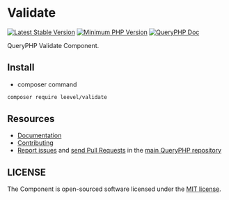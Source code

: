 Validate
=================

[![Latest Stable Version](http://img.shields.io/packagist/v/leevel/validate.svg)](https://packagist.org/packages/leevel/validate)
<a href="https://php.net"><img src="https://img.shields.io/badge/php-%3E%3D%207.4.0-8892BF.svg" alt="Minimum PHP Version"></a>
[![QueryPHP Doc](https://img.shields.io/badge/docs-passing-green.svg?maxAge=2592000)](https://www.queryphp.com/docs/)

QueryPHP Validate Component.

## Install

- composer command

```bash
composer require leevel/validate
```

Resources
---------

  * [Documentation](https://www.queryphp.com/docs/component/validate.html)
  * [Contributing](https://www.queryphp.com/docs/developer/)
  * [Report issues](https://github.com/hunzhiwange/framework/issues) and
    [send Pull Requests](https://github.com/hunzhiwange/framework/pulls)
    in the [main QueryPHP repository](https://github.com/hunzhiwange/framework)

## LICENSE

The Component is open-sourced software licensed under the [MIT license](LICENSE).